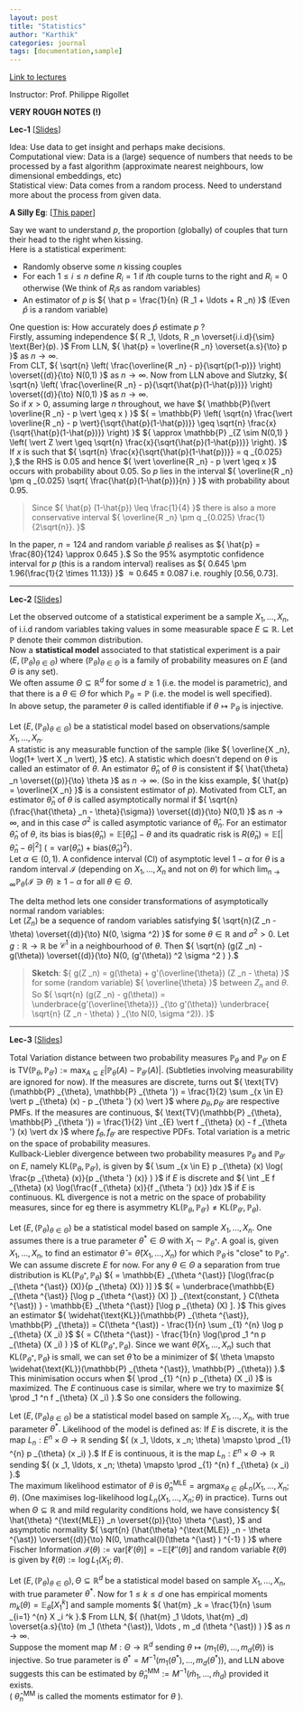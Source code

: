 ```yaml
---
layout: post
title: "Statistics"
author: "Karthik"
categories: journal
tags: [documentation,sample]
---
```


[Link to lectures](https://youtube.com/playlist?list=PLUl4u3cNGP60uVBMaoNERc6knT_MgPKS0) 

Instructor: Prof. Philippe Rigollet 

**VERY ROUGH NOTES (!)**

**Lec-1** [[Slides](https://courses.edx.org/asset-v1:MITx+18.6501x+1T2022+type@asset+block@lectureslides_chap1_annot_attrib.pdf)]

Idea: Use data to get insight and perhaps make decisions.   
Computational view: Data is a (large) sequence of numbers that needs to be processed by a fast algorithm (approximate nearest neighbours, low dimensional embeddings, etc)   
Statistical view: Data comes from a random process. Need to understand more about the process from given data.

**A Silly Eg**: [[This paper](https://www.nature.com/articles/421711a)] 

Say we want to understand ${ p },$ the proportion (globally) of couples that turn their head to the right when kissing.   
Here is a statistical experiment:   
* Randomly observe some ${ n }$ kissing couples   
* For each ${ 1 \leq i \leq n }$ define ${ R _i = 1 }$ if ${ i }$th couple turns to the right and ${ R _i = 0 }$ otherwise (We think of ${ R _i }$s as random variables)   
* An estimator of ${ p }$ is ${ \hat p = \frac{1}{n} (R _1 + \ldots + R _n) }$ (Even ${ \hat p }$ is a random variable)

One question is: How accurately does ${ \hat p }$ estimate ${ p }$ ?   
Firstly, assuming independence ${ R _1, \ldots, R _n \overset{i.i.d}{\sim} \text{Ber}(p). }$ From LLN, ${ \hat{p} = \overline{R _n} \overset{a.s}{\to} p }$ as ${ n \to \infty }.$   
From CLT, ${ \sqrt{n} \left( \frac{\overline{R _n} - p}{\sqrt{p(1-p)}} \right) \overset{(d)}{\to} N(0,1)  }$ as ${ n \to \infty }.$ Now from LLN above and Slutzky,   ${ \sqrt{n} \left( \frac{\overline{R _n} - p}{\sqrt{\hat{p}(1-\hat{p})}} \right) \overset{(d)}{\to} N(0,1)  }$ as ${ n \to \infty }.$   
So if ${ x \gt 0 },$ assuming large ${ n }$ throughout, we have ${ \mathbb{P}(\vert \overline{R _n} - p \vert \geq x ) }$ ${ = \mathbb{P} \left( \sqrt{n} \frac{\vert \overline{R _n} - p \vert}{\sqrt{\hat{p}(1-\hat{p})}} \geq \sqrt{n} \frac{x}{\sqrt{\hat{p}(1-\hat{p})}} \right) }$ ${ \approx \mathbb{P} _{Z \sim N(0,1) } \left( \vert Z \vert \geq \sqrt{n} \frac{x}{\sqrt{\hat{p}(1-\hat{p})}} \right). }$   
If ${ x }$ is such that ${ \sqrt{n} \frac{x}{\sqrt{\hat{p}(1-\hat{p})}} = q _{0.025} },$ the RHS is ${ 0.05 }$ and hence ${ \vert \overline{R _n} - p \vert \geq x }$ occurs with probability about ${ 0.05. }$ So ${ p }$ lies in the interval ${ \overline{R _n} \pm q _{0.025} \sqrt{ \frac{\hat{p}(1-\hat{p})}{n} } }$ with probability about ${ 0.95 }.$   
> Since ${ \hat{p} (1-\hat{p}) \leq \frac{1}{4} }$ there is also a more conservative interval ${ \overline{R _n} \pm q _{0.025} \frac{1}{2\sqrt{n}}.  }$

In the paper, ${ n = 124 }$ and random variable ${ \hat{p} }$ realises as ${ \hat{p} = \frac{80}{124} \approx 0.645 }.$ So the ${ 95 \% }$ asymptotic confidence interval for ${ p }$ (this is a random interval) realises as ${ 0.645 \pm 1.96(\frac{1}{2 \times 11.13}) }$ ${ \approx 0.645 \pm 0.087 }$ i.e. roughly ${ [0.56 , 0.73] }.$

--- 

**Lec-2** [[Slides](https://courses.edx.org/asset-v1:MITx+18.6501x+1T2022+type@asset+block@lectureslides_Chap2annotlast_attrib.pdf)] 

Let the observed outcome of a statistical experiment be a sample ${ X _1, \ldots, X _n , }$ of i.i.d random variables taking values in some measurable space ${ E \subseteq \mathbb{R} }.$ Let ${ \mathbb{P} }$ denote their common distribution.   
Now a **statistical model** associated to that statistical experiment is a pair ${ (E, (\mathbb{P} _{\theta}) _{\theta \in \Theta})  }$ where ${ (\mathbb{P} _{\theta}) _{\theta \in \Theta} }$ is a family of probability measures on ${ E }$ (and ${ \Theta }$ is any set).   
We often assume ${ \Theta \subseteq \mathbb{R} ^d }$ for some ${ d \geq 1 }$ (i.e. the model is parametric), and that there is a ${ \theta \in \Theta }$ for which ${ \mathbb{P} _{\theta} = \mathbb{P} }$ (i.e. the model is well specified).   
In above setup, the parameter ${ \theta }$ is called identifiable if ${ \theta \mapsto \mathbb{P} _{\theta} }$ is injective. 


Let ${ (E, (\mathbb{P} _{\theta}) _{\theta \in \Theta}) }$ be a statistical model based on observations/sample ${ X _1, \ldots, X _n }.$   
A statistic is any measurable function of the sample (like ${ \overline{X _n}, \log(1+ \vert X _n \vert),  }$ etc). A statistic which doesn't depend on ${ \theta }$ is called an estimator of ${ \theta }.$ An estimator ${ \hat{\theta} _n }$ of ${ \theta }$ is consistent if ${ \hat{\theta} _n \overset{(p)}{\to} \theta }$ as ${ n \to \infty }.$ (So in the kiss example, ${ \hat{p} = \overline{X _n} }$ is a consistent estimator of ${ p }$). Motivated from CLT, an estimator ${ \hat{\theta} _n }$ of ${ \theta }$ is called asymptotically normal if ${ \sqrt{n} (\frac{\hat{\theta} _n - \theta}{\sigma}) \overset{(d)}{\to} N(0,1) }$ as ${ n \to \infty ,}$ and in this case ${ \sigma ^2 }$ is called asymptotic variance of ${ \hat{\theta} _n }.$ For an estimator ${ \hat{\theta} _n }$ of ${ \theta },$ its bias is ${ \text{bias}(\hat{\theta} _n) = \mathbb{E}[\hat{\theta} _n] - \theta  }$ and its quadratic risk is ${ R(\hat{\theta} _n) = \mathbb{E} [\vert \hat{\theta} _n - \theta \vert ^2]  }$ ${ (= \text{var}(\hat{\theta} _n) + \text{bias}(\hat{\theta} _n) ^2 ).}$   
Let ${ \alpha \in (0,1) }.$ A confidence interval (CI) of asymptotic level ${ 1-\alpha }$ for ${ \theta }$ is a random interval ${ \mathcal{I} }$ (depending on ${ X _1, \ldots, X _n }$ and not on ${ \theta }$) for which ${ \lim _{n \to \infty} \mathbb{P} _{\theta} (\mathcal{I} \ni \theta) \geq 1-\alpha  }$ for all ${ \theta \in \Theta }.$ 

The delta method lets one consider transformations of asymptotically normal random variables:   
Let ${ (Z _n) }$ be a sequence of random variables satisfying ${ \sqrt{n}(Z _n - \theta) \overset{(d)}{\to} N(0, \sigma ^2)  }$ for some ${ \theta \in \mathbb{R} }$ and ${ \sigma ^2 \gt 0 }.$ Let ${ g : \mathbb{R} \to \mathbb{R} }$ be ${ \mathcal{C} ^1 }$ in a neighbourhood of ${ \theta }.$ Then ${ \sqrt{n} (g(Z _n) - g(\theta)) \overset{(d)}{\to} N(0, (g'(\theta)) ^2 \sigma ^2 ) }.$   
> **Sketch**: ${ g(Z _n) = g(\theta) + g'(\overline{\theta}) (Z _n - \theta) }$ for some (random variable) ${ \overline{\theta} }$ between ${ Z _n }$ and ${ \theta }.$  So ${ \sqrt{n} (g(Z _n) - g(\theta)) = \underbrace{g'(\overline{\theta})} _{\to g'(\theta)} \underbrace{ \sqrt{n} (Z _n - \theta) } _{\to N(0, \sigma ^2)}. }$

--- 

**Lec-3** [[Slides](https://courses.edx.org/asset-v1:MITx+18.6501x+1T2022+type@asset+block@lectureslides_chap3-annot.pdf)] 

Total Variation distance between two probability measures ${ \mathbb{P} _{\theta } }$ and ${ \mathbb{P} _{\theta '} }$ on ${ E }$ is ${ \text{TV}(\mathbb{P} _{\theta}, \mathbb{P} _{\theta '}) := \max _{A \subseteq E} \vert \mathbb{P} _{\theta} (A) - \mathbb{P} _{\theta '} (A) \vert. }$ (Subtleties involving measurability are ignored for now). If the measures are discrete, turns out ${ \text{TV}(\mathbb{P} _{\theta}, \mathbb{P} _{\theta '}) = \frac{1}{2} \sum _{x \in E} \vert p _{\theta} (x) - p _{\theta '} (x) \vert }$ where ${ p _{\theta}, p _{\theta '} }$ are respective PMFs. If the measures are continuous, ${ \text{TV}(\mathbb{P} _{\theta}, \mathbb{P} _{\theta '}) = \frac{1}{2} \int _{E} \vert f _{\theta} (x) - f _{\theta '} (x) \vert dx }$ where ${ f _{\theta}, f _{\theta '} }$ are respective PDFs. Total variation is a metric on the space of probability measures.   
Kullback-Liebler divergence between two probability measures ${ \mathbb{P} _{\theta} }$ and ${ \mathbb{P} _{\theta '} }$ on ${ E },$ namely ${ \text{KL}(\mathbb{P} _{\theta}, \mathbb{P} _{\theta '} ) },$ is given by ${ \sum _{x \in E} p _{\theta} (x) \log( \frac{p _{\theta} (x)}{p _{\theta '} (x)} )  }$ if ${ E }$ is discrete and ${ \int _E f _{\theta} (x) \log(\frac{f _{\theta} (x)}{f _{\theta '} (x)} )dx  }$ if ${ E }$ is continuous. KL divergence is not a metric on the space of probability measures, since for eg there is asymmetry ${ \text{KL}(\mathbb{P} _{\theta}, \mathbb{P} _{\theta '}) \neq \text{KL}(\mathbb{P} _{\theta '}, \mathbb{P} _{\theta} ). }$

Let ${ (E, (\mathbb{P} _{\theta}) _{\theta \in \Theta})  }$ be a statistical model based on sample ${ X _1, \ldots, X _n }.$ One assumes there is a true parameter ${ \theta ^{\ast} \in \Theta }$ with ${ X _1 \sim \mathbb{P} _{\theta ^{\ast} } }$. A goal is, given ${ X _1, \ldots, X _n },$ to find an estimator ${ \hat{\theta} = \hat{\theta}(X _1, \ldots , X _n) }$ for which ${ \mathbb{P} _{\hat{\theta}} }$ is "close" to ${ \mathbb{P} _{\theta ^{\ast}} }.$   
We can assume discrete ${ E }$ for now. For any ${ \theta \in \Theta }$ a separation from true distribution is ${ \text{KL}(\mathbb{P} _{\theta ^{\ast}} , \mathbb{P} _{\theta}) }$ ${ = \mathbb{E} _{\theta ^{\ast}} [\log(\frac{p _{\theta ^{\ast}} (X)}{p _{\theta} (X)} )] }$ ${ = \underbrace{\mathbb{E} _{\theta ^{\ast}} [\log p _{\theta ^{\ast}} (X) ]} _{\text{constant, } C(\theta ^{\ast}) } - \mathbb{E} _{\theta ^{\ast}} [\log p _{\theta} (X) ]. }$ This gives an estimator ${ \widehat{\text{KL}}(\mathbb{P} _{\theta ^{\ast}}, \mathbb{P} _{\theta}) = C(\theta ^{\ast}) - \frac{1}{n} \sum _{1} ^{n} \log p _{\theta} (X _i) }$ ${ = C(\theta ^{\ast}) - \frac{1}{n} \log(\prod _1 ^n p _{\theta} (X _i) ) }$ of ${ \text{KL}(\mathbb{P} _{\theta ^{\ast}} , \mathbb{P} _{\theta}) }.$ Since we want ${ \hat{\theta}(X _1, \ldots, X _n) }$ such that ${ \text{KL}(\mathbb{P} _{\theta ^{\ast}}, \mathbb{P} _{\hat{\theta}}) }$ is small, we can set ${ \hat{\theta} }$ to be a minimizer of ${ \theta \mapsto \widehat{\text{KL}}(\mathbb{P} _{\theta ^{\ast}}, \mathbb{P} _{\theta}) }.$ This minimisation occurs when ${ \prod _{1} ^{n} p _{\theta} (X _i) }$ is maximized. The ${ E }$ continuous case is similar, where we try to maximize ${ \prod _1 ^n f _{\theta} (X _i) }.$ So one considers the following. 

Let ${ (E, (\mathbb{P} _{\theta}) _{\theta \in \Theta})  }$ be a statistical model based on sample ${ X _1, \ldots, X _n },$ with true parameter ${ \theta ^{\ast} }.$ Likelihood of the model is defined as: If ${ E }$ is discrete, it is the map ${ L _n : E ^n \times \Theta \to \mathbb{R} }$ sending ${ (x _1, \ldots, x _n; \theta) \mapsto \prod _{1} ^{n} p _{\theta} (x _i) }.$ If ${ E }$ is continuous, it is the map ${ L _n : E ^n \times \Theta \to \mathbb{R} }$ sending ${ (x _1, \ldots, x _n; \theta) \mapsto \prod _{1} ^{n} f _{\theta} (x _i) }.$   
The maximum likelihood estimator of ${ \theta }$ is ${ \hat{\theta} ^{\text{MLE}} _{n} = \text{argmax} _{\theta \in \Theta} L _n(X _1, \ldots, X _n ; \theta) .}$ (One maximises log-likelihood ${ \log L _n (X _1, \ldots, X _n ; \theta) }$ in practice). Turns out when ${ \Theta \subseteq \mathbb{R} }$ and mild regularity conditions hold, we have consistency ${ \hat{\theta} ^{\text{MLE}} _n \overset{(p)}{\to} \theta ^{\ast}, }$ and asymptotic normality ${ \sqrt{n} (\hat{\theta} ^{\text{MLE}} _n - \theta ^{\ast}) \overset{(d)}{\to} N(0, \mathcal{I}(\theta ^{\ast} ) ^{-1} ) }$ where Fischer Information ${ \mathcal{I}(\theta) := \text{var}[\ell ' (\theta)] = -\mathbb{E}[\ell '' (\theta)] }$ and random variable ${ \ell(\theta) }$ is given by ${ \ell(\theta) := \log L _1 (X _1; \theta) }.$ 

Let ${ (E, (\mathbb{P} _{\theta}) _{\theta \in \Theta} ) , \Theta \subseteq \mathbb{R} ^d }$ be a statistical model based on sample ${ X _1, \ldots, X _n },$ with true parameter ${ \theta ^{\ast} }.$ Now for ${ 1 \leq k \leq d }$ one has empirical moments ${ m _k (\theta) = \mathbb{E} _{\theta} [X _{1} ^{k}] }$ and sample moments ${ \hat{m} _k = \frac{1}{n} \sum _{i=1} ^{n} X _i ^k  }.$ From LLN, ${ (\hat{m} _1 \ldots, \hat{m} _d) \overset{a.s}{\to} (m _1 (\theta ^{\ast}), \ldots , m _d (\theta ^{\ast}) ) }$ as ${ n \to \infty }.$   
Suppose the moment map ${ M : \Theta \to \mathbb{R} ^d }$ sending ${ \theta \mapsto (m _1 (\theta), \ldots, m _d (\theta)) }$ is injective. So true parameter is ${ \theta ^{\ast} = M ^{-1} (m _1 (\theta ^{\ast}), \ldots , m _d (\theta ^{\ast}) ), }$ and LLN above suggests this can be estimated by ${ \hat{\theta} ^{\text{MM}} _n := M ^{-1} (\hat{m} _1, \ldots, \hat{m} _d) }$ provided it exists.   
( ${ \hat{\theta} ^{\text{MM}} _n }$ is called the moments estimator for ${ \theta }$ ). 









